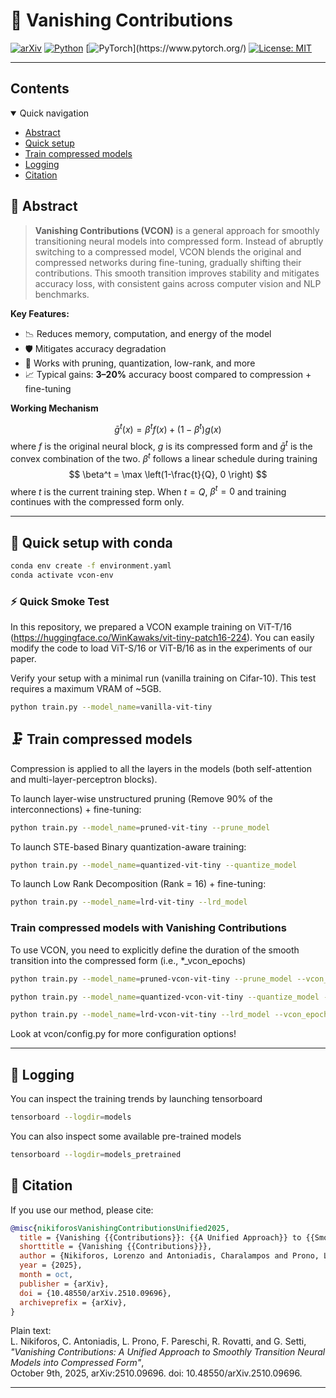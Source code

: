 # 🫧 Vanishing Contributions

[![arXiv](https://img.shields.io/badge/arXiv-2510.09696-b31b1b.svg)](https://arxiv.org/abs/2510.09696)
[![Python](https://img.shields.io/badge/Python-3.13%2B-blue.svg)](https://www.python.org/)
[![PyTorch](https://img.shields.io/badge/PyTorch-2.7+-EE4C2C?)](https://www.pytorch.org/)
[![License: MIT](https://img.shields.io/badge/License-MIT-yellow.svg)](LICENSE)

---

## Contents <a id="contents"></a>
<details open>
<summary>Quick navigation</summary>

- [Abstract](#abstract)
- [Quick setup](#setup)
- [Train compressed models](#train-compressed-models)
- [Logging](#logging)
- [Citation](#citation)

</details>

## 🧠 Abstract <a id="abstract"></a>

> **Vanishing Contributions (VCON)** is a general approach for smoothly transitioning neural models into compressed form.
> Instead of abruptly switching to a compressed model, VCON blends the original and compressed networks during fine-tuning, gradually shifting their contributions.
> This smooth transition improves stability and mitigates accuracy loss, with consistent gains across computer vision and NLP benchmarks.

**Key Features:**
- 📉 Reduces memory, computation, and energy of the model
- 🛡️ Mitigates accuracy degradation
- 🔄 Works with pruning, quantization, low-rank, and more
- 📈 Typical gains: **3–20%** accuracy boost compared to compression + fine-tuning

**Working Mechanism**

$$
\bar g^t(x) = \beta^t f(x) + (1-\beta^t) g(x) 
$$
where $f$ is the original neural block, $g$ is its compressed form and $\bar g^t$ is the convex combination of the two. $\beta^t$ follows a linear schedule during training
$$
\beta^t = \max \left(1-\frac{t}{Q}, 0 \right)
$$
where $t$ is the current training step. When $t=Q$, $\beta^t = 0$ and training continues with the compressed form only.

---

## 🔧 Quick setup with conda <a id="setup"></a>

```bash
conda env create -f environment.yaml
conda activate vcon-env
```

### ⚡ Quick Smoke Test

In this repository, we prepared a VCON example training on ViT-T/16 (https://huggingface.co/WinKawaks/vit-tiny-patch16-224). You can easily modify the code to load ViT-S/16 or ViT-B/16 as in the experiments of our paper.

Verify your setup with a minimal run (vanilla training on Cifar-10). This test requires a maximum VRAM of ~5GB.

```bash
python train.py --model_name=vanilla-vit-tiny
```

## 🗜️ Train compressed models <a id="train-compressed-models"></a>

Compression is applied to all the layers in the models (both self-attention and multi-layer-perceptron blocks).

To launch layer-wise unstructured pruning (Remove 90\% of the interconnections) + fine-tuning:
```bash
python train.py --model_name=pruned-vit-tiny --prune_model
```

To launch STE-based Binary quantization-aware training:
```bash
python train.py --model_name=quantized-vit-tiny --quantize_model
```

To launch Low Rank Decomposition (Rank = 16) + fine-tuning:
```bash
python train.py --model_name=lrd-vit-tiny --lrd_model
```

### Train compressed models with Vanishing Contributions
To use VCON, you need to explicitly define the duration of the smooth transition into the compressed form (i.e., *_vcon_epochs)

```bash
python train.py --model_name=pruned-vcon-vit-tiny --prune_model --vcon_epochs=12
```

```bash
python train.py --model_name=quantized-vcon-vit-tiny --quantize_model --vcon_epochs=12
```

```bash
python train.py --model_name=lrd-vcon-vit-tiny --lrd_model --vcon_epochs=12
```

Look at vcon/config.py for more configuration options!

---

## 📂 Logging <a id="logging"></a>

You can inspect the training trends by launching tensorboard

```bash
tensorboard --logdir=models
```

You can also inspect some available pre-trained models

```bash
tensorboard --logdir=models_pretrained
```


## 📖 Citation <a id="citation"></a>

If you use our method, please cite:

```bibtex
@misc{nikiforosVanishingContributionsUnified2025,
  title = {Vanishing {{Contributions}}: {{A Unified Approach}} to {{Smoothly Transition Neural Models}} into {{Compressed Form}}},
  shorttitle = {Vanishing {{Contributions}}},
  author = {Nikiforos, Lorenzo and Antoniadis, Charalampos and Prono, Luciano and Pareschi, Fabio and Rovatti, Riccardo and Setti, Gianluca},
  year = {2025},
  month = oct,
  publisher = {arXiv},
  doi = {10.48550/arXiv.2510.09696},
  archiveprefix = {arXiv},
}
```

Plain text:  
L. Nikiforos, C. Antoniadis, L. Prono, F. Pareschi, R. Rovatti, and G. Setti,  
*"Vanishing Contributions: A Unified Approach to Smoothly Transition Neural Models into Compressed Form"*,  
October 9th, 2025, arXiv:2510.09696. doi: 10.48550/arXiv.2510.09696.

---